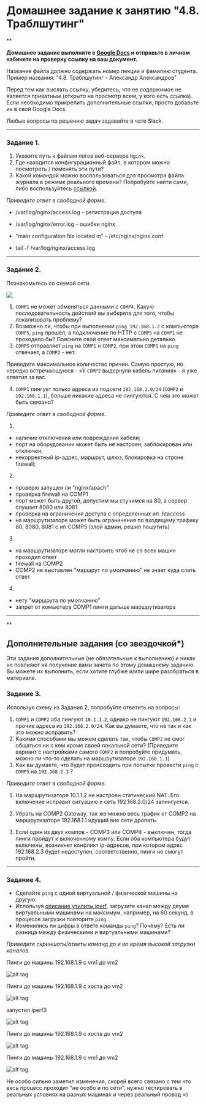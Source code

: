 # Домашнее задание к занятию "4.8. Траблшутинг"

**

**Домашнее задание выполните в [Google Docs](https://docs.google.com/) и отправьте в личном кабинете на проверку ссылку на ваш документ.** 

Название файла должно содержать номер лекции и фамилию студента. Пример названия: "4.8. Траблшутинг - Александр Александров"

Перед тем как выслать ссылку, убедитесь, что ее содержимое не является приватным (открыто на просмотр всем, у кого есть ссылка). Если необходимо прикрепить дополнительные ссылки, просто добавьте их в свой Google Docs.

Любые вопросы по решению задач задавайте в чате Slack.

---

### Задание 1. 

1. Укажите путь к файлам логов веб-сервера `Nginx`. 
2. Где находится конфигурационный файл, в котором можно посмотреть / поменять эти пути?
3. Какой командой можно воспользоваться для просмотра файла журнала в режиме реального времени?
Попробуйте найти сами, либо воспользуйтесь [ссылкой](https://andreyex.ru/operacionnaya-sistema-linux/nastrojka-zhurnala-oshibok-i-dostupa-nginx/).

*Приведите ответ в свободной форме.*

- /var/log/nginx/access.log - регистрация доступа

- /var/log/nginx/error.log -  ошибки nginx

- "main configuration file located in" - /etc/nginx/nginx.conf

- tail -f /var/log/nginx/access.log

---

### Задание 2. 

Познакомьтесь со схемой сети.

![](https://i.imgur.com/RefFHYj.png)

1. `COMP1` не может обменяться данными с `COMP4`. Какую последовательность действий вы выберете для того, чтобы локализовать проблему?
2. Возможно ли, чтобы при выполнении `ping 192.168.1.2` с компьютера `COMP5`, `ping` прошёл, а подключение по HTTP с `COMP5` на `COMP1` не проходило бы? Поясните свой  ответ максимально детально.
3. `COMP5` отправляет `ping` на `COMP1` и `COMP2`, при этом `COMP1` на `ping` отвечает, а `COMP2` - нет. 

Приведите максимальное количество причин. Самую простую, но нередко встречающуюся - «У `COMP2` выдернули кабель питания» - я уже ответил за вас.

4. `COMP1` пингует только адреса из подсети `192.168.1.0/24` (`COMP2` и `192.168.1.1`), больше никакие адреса не пингуются. С чем это может быть связано? 

*Приведите ответ в свободной форме.*

1.
- наличие отключения или повреждения кабеля;
- порт на оборудовании может быть не настроен, заблокирован или отключен;
- некорректный ip-адрес, маршрут, шлюз, блокировка на строне firewall;

2.

- проверю запущен ли "nginx/apach"
- проверка firewall на COMP1
- порт может быть другой, допустим мы стучимся на 80, а сервер слушает 8080 или 8081
- проверка на ограничения доступа с определенных ип .htaccess
- на маршрутизаторе может быть ограничения по входящему трафику 80, 8080, 8081 с ип COMP5 (злой админ, решил пошутить)

3.

- на маршрутизаторе могли настроить чтоб не со всех машин проходил ответ
- firewall на COMP2
- COMP2 не выставлен "маршрут по умолчанию" не знает куда слать ответ

4.

- нету "маршрута по умолчанию"
- запрет от комьютера COMP1 пинги дальше маршрутизатора

---


**

## Дополнительные задания (со звездочкой*)
Эти задания дополнительные (не обязательные к выполнению) и никак не повлияют на получение вами зачета по этому домашнему заданию. Вы можете их выполнить, если хотите глубже и/или шире разобраться в материале.


### Задание 3. 

Используя схему из Задания 2, попробуйте ответить на вопросы:
1. `COMP1` и `COMP2` оба пингуют `10.1.1.2`, однако не пингуют `192.168.2.1` и прочие адреса из `192.168.2.0/24`. Как вы думаете, что не так и как это можно исправить?
2. Какими способами мы можем сделать так, чтобы `COMP2` не смог общаться ни с кем кроме своей локальной сети? (Приведите вариант с настройками самого `COMP2` и попробуйте придумать, можно ли что-то сделать на маршрутизаторе `192.168.1.1`)
3. Как вы думаете, что будет происходить при попытке провести `ping` с `COMP5` на `192.168.2.3` ?

*Приведите ответ в свободной форме.*

1. На маршрутизаторе 10.1.1.2 не настроен статический NAT. Его включение исправит ситуацию и сеть 192.168.2.0/24 запингуется.

2. Убрать на COMP2 Gateway, так же можно весь трафик от COMP2 на маршрутизаторе 192.168.1.1 идущий вне сети дропать.

3. Если один из двух компов - COMP3 или COMP4 - выключен, тогда пинги пройдут к включенному компу. Если оба компьютера будут включены, возникнет конфликт ip-адресов, при котором адрес 192.168.2.3 будет недоступен, соответственно, пинги не смогут пройти.

---

### Задание 4. 

- Сделайте `ping` с одной виртуальной / физической машины на другую.
- Используя [описание утилиты iperf](https://losst.ru/kak-polzovatsya-iperf), загрузите канал между двумя виртуальными машинами на максимум, например, на 60 секунд, в процессе загрузки повторите `ping`.
- Изменились ли цифры в ответе команды `ping`? Почему? Есть ли разница между физическими и виртуальными машинами?

*Приведите скриншоты/ответы команд до и во время высокой загрузки каналов.*

Пинги до машины 192.168.1.9 с vm1 до vm2

![alt tag](https://github.com/avo1yanskiy/slin-homeworks/blob/main/image/4.8/1.png "загрузка канала")

Пинги до машины 192.168.1.9 c хоста до vm2

![alt tag](https://github.com/avo1yanskiy/slin-homeworks/blob/main/image/4.8/4.png "загрузка канала")

запустил iperf3

![alt tag](https://github.com/avo1yanskiy/slin-homeworks/blob/main/image/4.8/5.png "загрузка канала")

Пинги до машины 192.168.1.9 c хоста до vm2

![alt tag](https://github.com/avo1yanskiy/slin-homeworks/blob/main/image/4.8/3.png "загрузка канала")

Пинги до машины 192.168.1.9 с vm1 до vm2

![alt tag](https://github.com/avo1yanskiy/slin-homeworks/blob/main/image/4.8/6.png "загрузка канала")

Не особо сильно заметил изменения, скорей всего связано с тем что весь процесс проходит "не особо и по сети", нужно тестировать в реальных условиях на разных машинах и через реальный провод =)